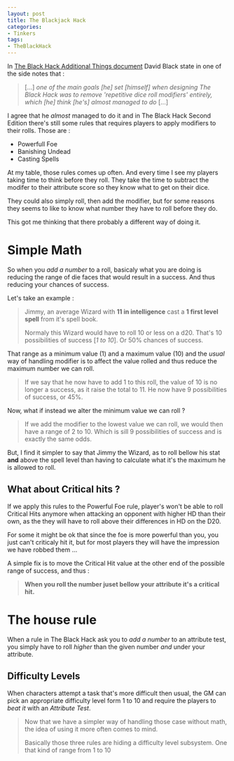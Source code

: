 ```yaml
---
layout: post
title: The Blackjack Hack
categories: 
- Tinkers
tags: 
- TheBlackHack
---
```


In [The Black Hack Additional Things document](http://dngnsndrgns.blogspot.com/2016/05/additional-things.html)  David Black state in one of the side notes that :

> [...] _one of the main goals [he] set [himself] when designing The Black Hack was to remove 'repetitive dice roll modifiers' entirely, which [he] think [he's] almost managed to do_ [...]

I agree that he _almost_ managed to do it and in The Black Hack Second Edition there's still some rules that requires players to apply modifiers to their rolls. Those are : 
 * Powerfull Foe
 * Banishing Undead
 * Casting Spells

At my table, those rules comes up often. And  every time I see my players taking time to think before they roll. They take the time to subtract the modifer to their attribute score so they know what to get on their dice.
 
They could also simply roll, then add the modifier, but for some reasons they seems to like to know what number they have to roll before they do.  

This got me thinking that there probably a different way of doing it. 

# Simple Math

So when you _add a number_ to a roll, basicaly what you are doing is reducing the range of die faces that would result in a success. And thus reducing your chances of success.

Let's take an example :

> Jimmy, an average Wizard with **11 in intelligence** cast a **1 first level spell** from it's spell book.
> 
> Normaly this Wizard would have to roll  10 or less on a d20. That's 10 possibilities of success  [_1 to 10_]. Or 50% chances of success. 

That range as a minimum value (1) and a maximum value (10) and the _usual_ way of handling modifier is to affect the value rolled and thus reduce the maximum number we can roll. 

> If we say that he now have to add 1 to this roll, the value of 10 is no longer a success, as it raise the total to 11. He now have 9 possibilities of success, or 45%.

Now, what if instead we alter the minimum value we can roll ? 

> If we add the modifier to the lowest value we can roll, we would then have a range of 2 to 10. Which is sill 9 possibilities of success and is exactly the same odds. 

But, I find it simpler to say that Jimmy the Wizard, as to roll bellow his stat **and** above the spell level than having to calculate what it's the maximum he is allowed to roll.

## What about Critical hits ?

If we apply this rules to the Powerful Foe rule, player's won't be able to roll Critical Hits anymore when attacking an opponent with higher HD than their own, as the they will have to roll above their differences in HD on the D20.

For some it might be ok that since the foe is more powerful than you, you just can't criticaly hit it, but for most players they will have the impression we have robbed them ... 

A simple fix is to move the Critical Hit value at the other end of the possible range of success, and thus :

> **When you roll the number juset bellow your attribute it's a critical hit.**


# The house rule

When a rule in The Black Hack ask you to _add a number_ to an attribute test, you simply have to roll _higher_ than the given number _and_ under your attribute.

## Difficulty Levels

When characters attempt a task that's more difficult then usual, the GM can pick an appropriate difficulty level form  1 to 10 and require the players to _beat it_ with an _Attribute Test_.

> Now that we have a simpler way of handling those case without math, the idea of using it more often comes to mind.
> 
> Basically those three rules are hiding a difficulty level subsystem. One that kind of range from 1 to 10



<!--stackedit_data:
eyJoaXN0b3J5IjpbLTUwOTE3NTc5MCwyNDA2MjgzNDEsODAyNj
Y2Nzk2LC0yMTM1NTQ5NTA3LC0xNDgwMDY0MzgxLC0xMzc3NDI2
NzI2LDQ3NjU5MzMxNiwyOTI1Mjg2NywxMzU4MTAwMDMsLTE5OT
U2NDM2MjMsMTkwMDc1MjMzOCwtNTc5MTQ0NTI2LDE3MTUzOTY5
ODIsLTUwNDMzMDM5OSwtMTEzOTg1NTk4NywtMzk3NjUyNTk1LD
EyNDQ4Mjg5ODEsLTE5MzAwOTg1ODEsMTk0MjIzOTkzNywtNjAy
ODA5MDU2XX0=
-->